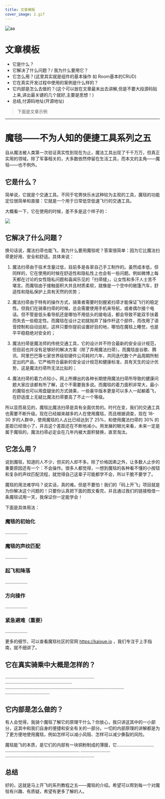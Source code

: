 ```yaml
---
title: 文章模板
cover_image: 2.gif
---
```

![aa](1.gif)

# 文章模板

- 它是什么？
- 它解决了什么问题？/ 我为什么要用它？
- 它怎么用？(这里其实就是组件的基本操作 如 Room基本的CRUD)
- 它在真实开发过程中使用的案例是什么样的？
- 它内部是怎么去做的？(这个可以放在文章最末出去讲解,但是不要大段源码贴上来,讲出最关键的几个就好,主要是思想！)
- 总结,付源码地址(开源地址)

> 下面是文章示例

---------

# 魔毯——不为人知的便捷工具系列之五

自从魔法被人类第一次验证真实性到现在为止，魔法工具出现了千千万万，但真正实用的领域，除了军事相关的，大多数依然停留在生活工具，而本文的主角——魔毯——也不例外。

## 它是什么？

简单说，它就是个交通工具。不同于宅男快乐水这种较为主观的工具，魔毯的功能定位很简单和直接：它就是一个用于日常低空低速飞行的交通工具。

大概看一下，它在使用的时候，差不多是这个样子的：

![](https://ws2.sinaimg.cn/large/006tNc79gy1fzfhznpm0jj30go0ci75y.jpg)

## 它解决了什么问题？

换句话说，魔法扫帚也能飞，我为什么要用魔毯呢？答案很简单：因为它比魔法扫帚更好用、安全和舒适。具体来说：

1. 魔法扫帚由于技术含量过低，目前多是各家自己手工制作的。虽然成本低，但同样的，它在使用的时候在舒适性和隐私性上也会有一些问题。例如微博上每天都在讨论的女性隐私问题和喜闻乐见的「扫帚缝」，让女性和多汗人士苦不堪言。而魔毯由于接触面积大并且材质柔软，就像是一个空中的敞篷汽车，舒适性和隐私保护上具有天然的优势；

1. 魔法扫帚由于特有的操作方式，骑乘者需要时刻握紧扫帚才能保证飞行的稳定性。但我们在骑乘扫帚的时候，总会需要使用手机来导航，或者偶尔接个电话。但不管是低头看导航还是哪怕不用低头的接电话，都会导致不能双手扶着而失去一些稳定性。而魔毯在设计之初就抛弃了操作杆这个部件，而改用了语音控制和自动巡航，这样只要你提前设置好目的地，哪怕在魔毯上睡觉，也是平平稳稳绝对安全的；

1. 魔法扫帚是魔法师的传统交通工具，它的设计并不符合最新的安全设计规范，但目前也并没有足够好的解决方案（除了弃用魔法扫帚）。而魔毯是谷歌、腾讯、阿里巴巴等七家世界级软硬件公司耗时六年，共同迭代数个产品周期所制定出的产品，它严格符合最新的安全设计规范和健康标准，具有天生的设计优势，这是魔法扫帚所无法比拟的；

1. 魔法扫帚的着力点较小，网上所爆出的各种长期使用魔法扫帚所导致的健康问题大家应该都有所了解，这个不需要我多说。而魔毯的着力面积非常大，最小的魔毯也可以用盘腿坐的方式骑乘，一些豪华版本更是可以多人一起躺着飞，在舒适度上无疑比魔法扫帚要高了不止一个等级。

所以显而易见的，魔毯比魔法扫帚是具有全面优势的。时代在变，我们的交通工具也需要不断升级。现在已经越来越多的人在使用魔毯，而且根据调查，现在 18-30 岁的人群中，使用魔毯的人占比已经达到了 25%，和使用魔法扫帚的 30% 的差距已经很小了，并且这个差距还在不断地减小。用发展的眼光来看，未来一定是属于魔毯的，魔法扫帚必定会在几年内被大面积替换，直至淘汰。

## 它怎么用？

说到魔毯，知道的人不少，但买的人却不多。除了价格因素之外，让多数人止步的重要原因还有一个：不会操作。很多人都觉得，一想到魔毯的各种看不懂的小按钮和复杂的声纹匹配流程，就觉得自己这辈子可能都学不会，所以干脆不要学了。

魔毯的用法难学吗？说实话，真的难。但是不要怕！我们的「码上开飞」项目就是为你解决这个问题的！只要你认真把下面的图文看完，并且通过我们的链接租借一条魔毯试用一天，我保证你一定能学会！

下面是具体用法：

### 魔毯的初始化

………………

### 魔毯的声纹匹配

………………

### 起飞和降落

………………

### 方向操作

………………

### 紧急避难（重要）

………………

更多的细节，可以查看魔毯社区的官网 https://kaixue.io ，我们专注于上手指南，就不细讲了。

## 它在真实骑乘中大概是怎样的？

………………………………………………………………
………………………………………………
……………………………………………………………………………………
………………………………

## 它内部是怎么做的？

有人会觉得，我骑个魔毯了解它的原理干什么？你放心，我只讲这其中的一小部分，这其中和我们自身的便捷和安全有关的一部分。一切的内部原理的讲解都是为了更方便地使用魔毯，例如怎样可以减小风阻、怎样可以减少撕裂的风险。

魔毯能飞的本质，是它们的内部有一块铜粉制成的薄膜，它…………………………
……………………………………………………
……………………
………………………………………………………………

## 总结

好的，这就是马上开飞的系列教程之五——魔毯的介绍。希望可以帮到每一个对魔毯有兴趣、有质疑，希望有更多了解的人。
